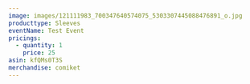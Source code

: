 ```yaml
---
image: images/121111983_700347640574075_5303307445088476891_o.jpg
producttype: Sleeves
eventName: Test Event
pricings:
  - quantity: 1
    price: 25
asin: kfQMs0T3S
merchandise: comiket
---
```

